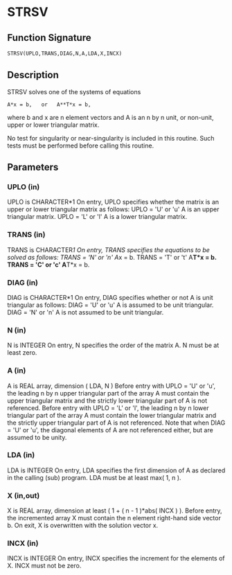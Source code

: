 # STRSV

## Function Signature

```fortran
STRSV(UPLO,TRANS,DIAG,N,A,LDA,X,INCX)
```

## Description


 STRSV  solves one of the systems of equations

    A*x = b,   or   A**T*x = b,

 where b and x are n element vectors and A is an n by n unit, or
 non-unit, upper or lower triangular matrix.

 No test for singularity or near-singularity is included in this
 routine. Such tests must be performed before calling this routine.

## Parameters

### UPLO (in)

UPLO is CHARACTER*1 On entry, UPLO specifies whether the matrix is an upper or lower triangular matrix as follows: UPLO = 'U' or 'u' A is an upper triangular matrix. UPLO = 'L' or 'l' A is a lower triangular matrix.

### TRANS (in)

TRANS is CHARACTER*1 On entry, TRANS specifies the equations to be solved as follows: TRANS = 'N' or 'n' A*x = b. TRANS = 'T' or 't' A**T*x = b. TRANS = 'C' or 'c' A**T*x = b.

### DIAG (in)

DIAG is CHARACTER*1 On entry, DIAG specifies whether or not A is unit triangular as follows: DIAG = 'U' or 'u' A is assumed to be unit triangular. DIAG = 'N' or 'n' A is not assumed to be unit triangular.

### N (in)

N is INTEGER On entry, N specifies the order of the matrix A. N must be at least zero.

### A (in)

A is REAL array, dimension ( LDA, N ) Before entry with UPLO = 'U' or 'u', the leading n by n upper triangular part of the array A must contain the upper triangular matrix and the strictly lower triangular part of A is not referenced. Before entry with UPLO = 'L' or 'l', the leading n by n lower triangular part of the array A must contain the lower triangular matrix and the strictly upper triangular part of A is not referenced. Note that when DIAG = 'U' or 'u', the diagonal elements of A are not referenced either, but are assumed to be unity.

### LDA (in)

LDA is INTEGER On entry, LDA specifies the first dimension of A as declared in the calling (sub) program. LDA must be at least max( 1, n ).

### X (in,out)

X is REAL array, dimension at least ( 1 + ( n - 1 )*abs( INCX ) ). Before entry, the incremented array X must contain the n element right-hand side vector b. On exit, X is overwritten with the solution vector x.

### INCX (in)

INCX is INTEGER On entry, INCX specifies the increment for the elements of X. INCX must not be zero.

